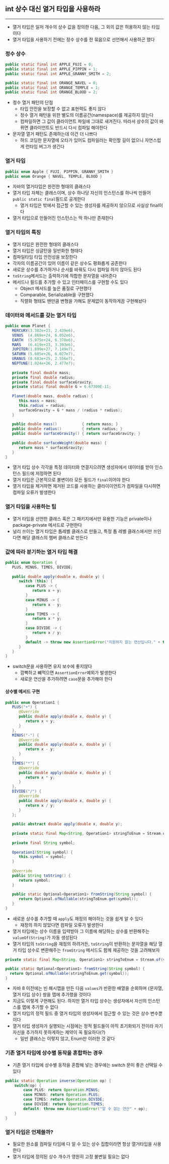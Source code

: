 ## int 상수 대신 열거 타입을 사용하라
---
- 열거 타입은 일저 개수의 상수 값을 정의한 다음, 그 외의 값은 허용하지 않는 타입이다
- 열거 타입을 사용하기 전에는 정수 상수를 한 묶음으로 선언해서 사용하곤 했다

### 정수 상수
```Java
public static final int APPLE_FUJI = 0;
public static final int APPLE_PIPPIN = 1;
public static final int APPLE_GRANNY_SMITH = 2;

public static final int ORANGE_NAVEL = 0;
public static final int ORANGE_TEMPLE = 1;
public static final int ORANGE_BLOOD = 2;
```
- 정수 열거 패턴의 단점
	- 타입 안전을 보장할 수 없고 표현력도 좋지 않다
	- 정수 열거 패턴을 위한 별도의 이름공간(namespace)를 제공하지 않는다
	- 컴파일하면 그 값이 클라이언트 파일에 그대로 새겨진다. 따라서 상수의 값이 바뀌면 클라이언트도 반드시 다시 컴파일 해야한다
- 문자열 열거 패턴도 존재하는데 이건 더 나쁘다
	- 하드 코딩한 문자열에 오타가 있어도 컴파일러는 확인할 길이 없으니 자연스럽게 런타임 버그가 생긴다

### 열거 타입
```Java
public enum Apple { FUJI, PIPPIN, GRANNY_SMITH }
public enum Orange { NAVEL, TEMPLE, BLOOD }
```

- 자바의 열거타입은 완전한 형태의 클래스다
- 열거 타입 자체는 클래스이며, 상수 하나당 자신의 인스턴스를 하나씩 만들어 `public static final`필드로 공개한다
	- 열거 타입은 밖에서 접근할 수 있는 생성자를 제공하지 않으므로 사실상 final이다
- 열거 타입으로 만들어진 인스턴스는 딱 하나만 존재한다


### 열거 타입의 특징
- 열거 타입은 완전한 형태의 클래스다
- 열거 타입은 싱글턴을 일반화한 형태다
- 컴파일타임 타입 안전성을 보장한다
- 각자의 이름공간이 있어 이름이 같은 상수도 평화롭게 공존한다
- 새로운 상수를 추가하거나 순서를 바꿔도 다시 컴파일 하지 않아도 된다
- `toString`메서드는 출력하기에 적합한 문자열을 내어준다
- 메서드나 필드를 추가할 수 있고 인터페이스를 구현할 수도 있다
	- Object 메서드를 높은 품질로 구현했다
	- Comparable, Serializable을 구현했다
	- 직렬화 형태도 왠만큼 변형을 가해도 문제없이 동작하게끔 구현해놨다

### 데이터와 메서드를 갖는 열거 타입
```Java
public enum Planet {  
   MERCURY(3.302e+23, 2.439e6),  
   VENUS  (4.869e+24, 6.052e6),  
   EARTH  (5.975e+24, 6.378e6),  
   MARS   (6.419e+23, 3.393e6),  
   JUPITER(1.899e+27, 7.149e7),  
   SATURN (5.685e+26, 6.027e7),  
   URANUS (8.683e+25, 2.556e7),  
   NEPTUNE(1.024e+26, 2.477e7);  
  
   private final double mass;             
   private final double radius;           
   private final double surfaceGravity;   
   private static final double G = 6.67300E-11;  
  
   Planet(double mass, double radius) {  
      this.mass = mass;  
      this.radius = radius;  
      surfaceGravity = G * mass / (radius * radius);  
   }  
  
   public double mass()           { return mass; }  
   public double radius()         { return radius; }  
   public double surfaceGravity() { return surfaceGravity; }  
  
   public double surfaceWeight(double mass) {  
      return mass * surfaceGravity;  
   }  
}
```
- 열거 타입 상수 각각을 특정 데이터와 연결지으려면 생성자에서 데이터를 받아 인스턴스 필드에 저정하면 된다
- 열거 타입은 근본적으로 불변이라 모든 필드가 `final`이어야 한다
- 열거 타입을 제거하면 제거된 코드를 사용하는 클라이이언트가 컴파일을 다시하면 컴파일 오류가 발생한다

### 열거 타입을 사용하는 팁
- 열거 타입을 선언한 클래스 혹은 그 패키지에서만 유용한 기능은 private이나 package-private 메서드로 구현한다
- 널리 쓰이는 열거 타입은 톱레벨 클래스로 만들고, 특정 톱 레벨 클래스에서만 쓰인다면 해당 클래스의 멤버 클래스로 만든다

### 값에 따라 분기하는 열거 타입 해결
```Java
public enum Operation {  
   PLUS, MINUS, TIMES, DIVIDE;  
  
   public double apply(double x, double y) {  
      switch (this) {  
         case PLUS -> {  
            return x + y;  
         }  
         case MINUS -> {  
            return x - y;  
         }  
         case TIMES -> {  
            return x * y;  
         }  
         case DIVIDE -> {  
            return x / y;  
         }  
         default -> throw new AssertionError("지원하지 않는 연산입니다." + this);  
      }  
   }  
}
```
- switch문을 사용하면 유지 보수에 좋지않다
	- 깜빡하고 뺴먹으면 `AssertionError`예외가 발생한다
	- 새로운 연산을 추가하려면 `case`문을 추가해야 한다

#### 상수별 메서드 구현
```Java
public enum Operation1 {  
   PLUS("+") {  
      @Override  
      public double apply(double x, double y) {  
         return x + y;  
      }  
   },  
   MINUS("-") {  
      @Override  
      public double apply(double x, double y) {  
         return x - y;  
      }  
   },  
   TIMES("*") {  
      @Override  
      public double apply(double x, double y) {  
         return x * y;  
      }  
   },  
   DIVIDE("/") {  
      @Override  
      public double apply(double x, double y) {  
         return x / y;  
      }  
   };  
  
   public abstract double apply(double x, double y);  
  
   private static final Map<String, Operation1> stringToEnum = Stream.of(values()).collect(Collectors.toMap(Objects::toString, e -> e));  
  
   private final String symbol;  
  
   Operation1(String symbol) {  
      this.symbol = symbol;  
   }  
  
   @Override  
   public String toString() {  
      return symbol;  
   }  
  
   public static Optional<Operation1> fromString(String symbol) {  
      return Optional.ofNullable(stringToEnum.get(symbol));  
   }  
}
```
- 새로운 상수를 추가할 때 `apply`도 재정의 해야하는 것을 쉽게 알 수 있다
	- 재정의 하지 않았다면 컴파일 오류가 발생한다
- 열거 타입에는 상수 이름을 입력받아 그 이름에 해당하는 상수를 반환해주는 `valueOf(String)`가 자동 생성된다
- 열거 타입의 `toString`을 재정의 하려거든, `toString`이 반환하는 문자열을 해당 열거 타입 상수로 변환해주는 `fromString` 메서드도 함께 제공하는 것을 고려해보자

```Java
private static final Map<String, Operation1> stringToEnum = Stream.of(values()).collect(Collectors.toMap(Objects::toString, e -> e));  

public static Optional<Operation1> fromString(String symbol) {  
  return Optional.ofNullable(stringToEnum.get(symbol));  
}  
```
- 자바 8 이전에는 빈 해시맵을 만든 다음 `values`가 반환한 배열을 순회하며 {문자열, 열거 타입 상수} 쌍을 맵에 추가했을 것이다
- 지금도 이렇게 구현해도 된다. 하지만 열거 타입 상수는 생성자에서 자신의 인스턴스를 맵에 추가할 수 없다
- 열거 타입의 정적 필드 중 열거 타입의 생성자에서 접근할 수 있는 것은 상수 변수뿐이다
- 열거 타입 생성자가 실행되는 시점에는 정적 필드들이 아직 초기화되기 전이라 자기 자신을 추가하지 못하게하는 제약이 꼭 필요하다(?)
	- 일반 클래스는 이렇지 않고, Enum만 이러한 것 같다

### 기존 열거 타입에 상수별 동작을 혼합하는 경우
- 기존 열거 타입에 상수별 동작을 혼합해 넣는 경우에는 switch 문이 좋은 선택일 수 있다
```Java
public static Operation inverse(Operation op) {
	switch(op) {
		case PLUS: return Operation.MINUS;
		case MINUS: return Operation.PLUS;
		case TIMES: return Operation.DIVIDE;
		case DIVIDE: return Operation.TIMES;
		default: throw new AssertionError("알 수 없는 연산" + op);
	}
}
```


### 열거 타입은 언제쓸까?
- 필요한 원소를 컴파일 타임에 다 알 수 있는 상수 집합이라면 항상 열거타입을 사용한다
- 열거 타입에 정의된 상수 개수가 영원히 고정 불변일 필요는 없다